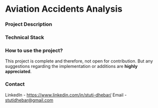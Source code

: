 # Aviation Accidents Analysis 

### Project Description


### Technical Stack


### How to use the project?

This project is complete and therefore, not open for contribution. But any suggestions regarding the implementation or additions are **highly appreciated**.

### Contact 

LinkedIn - https://www.linkedin.com/in/stuti-dhebar/
Email - stutidhebar@gmail.com
